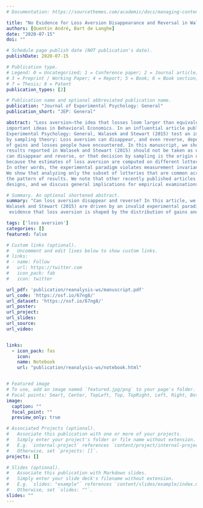 ```yaml
---
# Documentation: https://sourcethemes.com/academic/docs/managing-content/

title: "No Evidence for Loss Aversion Disappearance and Reversal in Walasek and Stewart (2015)"
authors: [Quentin André, Bart de Langhe]
date: "2020-07-15"
doi: ""

# Schedule page publish date (NOT publication's date).
publishDate: 2020-07-15

# Publication type.
# Legend: 0 = Uncategorized; 1 = Conference paper; 2 = Journal article;
# 3 = Preprint / Working Paper; 4 = Report; 5 = Book; 6 = Book section;
# 7 = Thesis; 8 = Patent
publication_types: [2]

# Publication name and optional abbreviated publication name.
publication: "Journal of Experimental Psychology: General"
publication_short: "JEP: General"

abstract: "Loss aversion—the idea that losses loom larger than equivalent gains—is one of the most
important ideas in Behavioral Economics. In an influential article published in the Journal of
Experimental Psychology: General, Walasek and Stewart (2015) test an implication of decision
by sampling theory: Loss aversion can disappear, and even reverse, depending on the distribution
of gains and losses people have encountered. In this manuscript, we show that the pattern of
results reported in Walasek and Stewart (2015) should not be taken as evidence that loss aversion
can disappear and reverse, or that decision by sampling is the origin of loss aversion. It emerges
because the estimates of loss aversion are computed on different lotteries in different conditions.
In other words, the experimental paradigm violates measurement invariance, and is thus invalid.
We show that analyzing only the subset of lotteries that are common across conditions eliminates
the pattern of results. We note that other recently published articles use similar experimental
designs, and we discuss general implications for empirical examinations of utility functions."

# Summary. An optional shortened abstract.
summary: "Can loss aversion disappear and reverse? In this article, we show that the shifts in loss aversion reported in
Walasek and Stewart (2015) are driven by an invalid experimental paradigm. After correcting this error, we do not see
 evidence that loss aversion is shaped by the distribution of gains and losses that people have encountered."

tags: ['loss aversion']
categories: []
featured: false

# Custom links (optional).
#   Uncomment and edit lines below to show custom links.
# links:
# - name: Follow
#   url: https://twitter.com
#   icon_pack: fab
#   icon: twitter

url_pdf: 'publication/reanalysis-ws/manuscript.pdf'
url_code: 'https://osf.io/67ng8/'
url_dataset: 'https://osf.io/67ng8/'
url_poster:
url_project:
url_slides: 
url_source:
url_video:


links:
  - icon_pack: fas
    icon: 
    name: Notebook
    url: "publication/reanalysis-ws/notebook.html"


# Featured image
# To use, add an image named `featured.jpg/png` to your page's folder. 
# Focal points: Smart, Center, TopLeft, Top, TopRight, Left, Right, BottomLeft, Bottom, BottomRight.
image:
  caption: ""
  focal_point: ""
  preview_only: true

# Associated Projects (optional).
#   Associate this publication with one or more of your projects.
#   Simply enter your project's folder or file name without extension.
#   E.g. `internal-project` references `content/project/internal-project/index.md`.
#   Otherwise, set `projects: []`.
projects: []

# Slides (optional).
#   Associate this publication with Markdown slides.
#   Simply enter your slide deck's filename without extension.
#   E.g. `slides: "example"` references `content/slides/example/index.md`.
#   Otherwise, set `slides: ""`.
slides: ""
---
```

